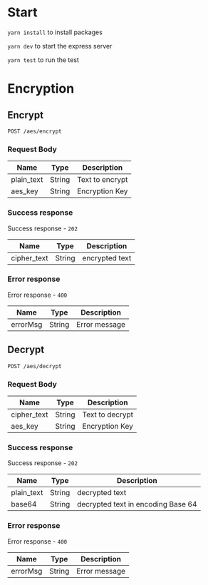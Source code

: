 # Start
`yarn install` to install packages

`yarn dev` to start the express server

`yarn test` to run the test

# Encryption

## Encrypt

`POST /aes/encrypt`

### Request Body

| Name | Type | Description |
| ---- | ---- | ----------- |
| plain_text | String | Text to encrypt |
| aes_key | String | Encryption Key |

### Success response

Success response - `202`

| Name | Type | Description |
| ---- | ---- | ----------- |
| cipher_text | String | encrypted text |

### Error response

Error response - `400`

| Name | Type | Description |
| ---- | ---- | ----------- |
| errorMsg | String | Error message |


## Decrypt 

`POST /aes/decrypt`

### Request Body

| Name | Type | Description |
| ---- | ---- | ----------- |
| cipher_text | String | Text to decrypt |
| aes_key | String | Encryption Key |

### Success response

Success response - `202`

| Name | Type | Description |
| ---- | ---- | ----------- |
| plain_text | String | decrypted text |
| base64 | String | decrypted text in encoding Base 64 |

### Error response

Error response - `400`

| Name | Type | Description |
| ---- | ---- | ----------- |
| errorMsg | String | Error message |




